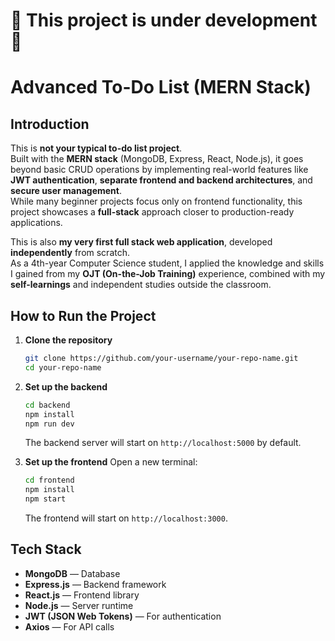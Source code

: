 # 🚧 This project is under development 🚧

# Advanced To-Do List (MERN Stack)  

## Introduction
This is **not your typical to-do list project**.  
Built with the **MERN stack** (MongoDB, Express, React, Node.js), it goes beyond basic CRUD operations by implementing real-world features like **JWT authentication**, **separate frontend and backend architectures**, and **secure user management**.  
While many beginner projects focus only on frontend functionality, this project showcases a **full-stack** approach closer to production-ready applications.

This is also **my very first full stack web application**, developed **independently** from scratch.  
As a 4th-year Computer Science student, I applied the knowledge and skills I gained from my **OJT (On-the-Job Training)** experience, combined with my **self-learnings** and independent studies outside the classroom.

## How to Run the Project

1. **Clone the repository**
    ```bash
    git clone https://github.com/your-username/your-repo-name.git
    cd your-repo-name
    ```

2. **Set up the backend**
    ```bash
    cd backend
    npm install
    npm run dev
    ```
    The backend server will start on `http://localhost:5000` by default.

3. **Set up the frontend**
    Open a new terminal:
    ```bash
    cd frontend
    npm install
    npm start
    ```
    The frontend will start on `http://localhost:3000`.

## Tech Stack
- **MongoDB** — Database
- **Express.js** — Backend framework
- **React.js** — Frontend library
- **Node.js** — Server runtime
- **JWT (JSON Web Tokens)** — For authentication
- **Axios** — For API calls
